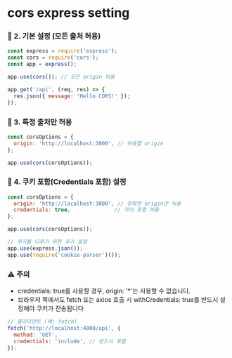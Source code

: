# cors express setting


### 🔧 2. 기본 설정 (모든 출처 허용)
```js
const express = require('express');
const cors = require('cors');
const app = express();

app.use(cors()); // 모든 origin 허용

app.get('/api', (req, res) => {
  res.json({ message: 'Hello CORS!' });
});
```


### 🎯 3. 특정 출처만 허용
```js
const corsOptions = {
  origin: 'http://localhost:3000', // 허용할 origin
};

app.use(cors(corsOptions));
```


### 🍪 4. 쿠키 포함(Credentials 포함) 설정
```js
const corsOptions = {
  origin: 'http://localhost:3000', // 정확한 origin만 허용
  credentials: true,              // 쿠키 포함 허용
};

app.use(cors(corsOptions));

// 쿠키를 다루기 위한 추가 설정
app.use(express.json());
app.use(require('cookie-parser')());
```


### ⚠️ 주의
- credentials: true를 사용할 경우, origin: '*'는 사용할 수 없습니다.
- 브라우저 쪽에서도 fetch 또는 axios 호출 시 withCredentials: true를 반드시 설정해야 쿠키가 전송됩니다
```js
// 클라이언트 (예: fetch)
fetch('http://localhost:4000/api', {
  method: 'GET',
  credentials: 'include', // 반드시 포함
});
```



